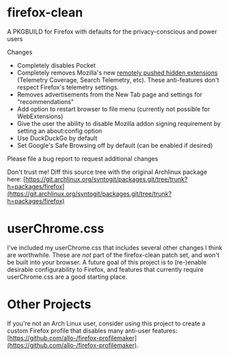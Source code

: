 # firefox-clean
A PKGBUILD for Firefox with defaults for the privacy-conscious and power users

Changes 
 * Completely disables Pocket
 * Completely removes Mozilla's new [remotely pushed hidden extensions](https://blog.mozilla.org/data/2018/08/20/effectively-measuring-search-in-firefox/) (Telemetry Coverage, Search Telemetry, etc). These anti-features don't respect Firefox's telemetry settings.
 * Removes advertisements from the New Tab page and settings for "recommendations"
 * Add option to restart browser to file menu (currently not possible for WebExtensions)
 * Give the user the ability to disable Mozilla addon signing requirement by setting an about:config option
 * Use DuckDuckGo by default
 * Set Google's Safe Browsing off by default (can be enabled if desired)

 Please file a bug report to request additional changes

 Don't trust me! Diff this source tree with the original Archlinux package here: [https://git.archlinux.org/svntogit/packages.git/tree/trunk?h=packages/firefox](https://git.archlinux.org/svntogit/packages.git/tree/trunk?h=packages/firefox)

# userChrome.css

I've included my userChrome.css that includes several other changes I think are worthwhile. These are *not* part of the firefox-clean patch set, and won't be built into your browser. A future goal of this project is to (re-)enable desirable configurability to Firefox, and features that currently require userChrome.css are a good starting place.

# Other Projects

If you're not an Arch Linux user, consider using this project to create a custom Firefox profile that disables many anti-user features: [https://github.com/allo-/firefox-profilemaker](https://github.com/allo-/firefox-profilemaker).
